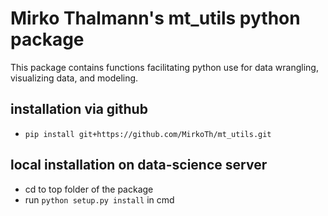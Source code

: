# Mirko Thalmann's mt_utils python package

This package contains functions facilitating python use for data wrangling, visualizing data, and modeling.

## installation via github
* `pip install git+https://github.com/MirkoTh/mt_utils.git`

## local installation on data-science server
* cd to top folder of the package
* run `python setup.py install` in cmd

